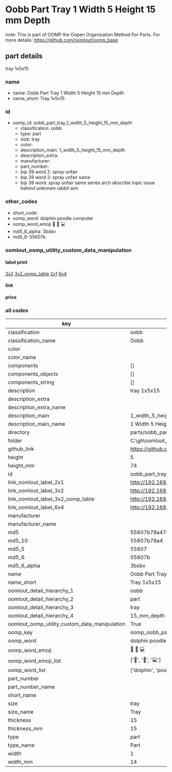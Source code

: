 # Oobb Part Tray 1 Width 5 Height 15 mm Depth  

note: This is part of OOMP the Oopen Organization Method For Parts. For more details: https://github.com/oomlout/oomp_base

##  part details
  



tray 1x5x15



### name
* name: Oobb Part Tray 1 Width 5 Height 15 mm Depth
* name_short: Tray 1x5x15 
### id
* oomp_id: oobb_part_tray_1_width_5_height_15_mm_depth
  * classification: oobb
  * type: part
  * size: tray
  * color: 
  * description_main: 1_width_5_height_15_mm_depth
  * description_extra: 
  * manufacturer: 
  * part_number: 
  * bip 39 word 2: spray unfair
  * bip 39 word 3: spray unfair same
  * bip 39 word: spray unfair same series arch describe topic issue behind unknown rabbit aim

### other_codes
* short_code: 
* oomp_word: dolphin poodle computer
* oomp_word_emoji :dolphin: :poodle: :computer:
* md5_6_alpha: 3bxbv
* md5_6: 55607b






### oomlout_oomp_utility_custom_data_manipulation
#### label print
[3x2](http://192.168.1.245:1112/?label=oomp%203bxbv)
[3x2_oomp_table](http://192.168.1.108:1112/?label=oomp%203bxbv)
[2x1](http://192.168.1.242:1112/?label=oomp%203bxbv)
[6x4](http://192.168.1.55:1112/?label=oomp%203bxbv)    

#### link

                              

#### price







### all codes 
| key | value |  
| --- | --- |  
| classification | oobb |  
| classification_name | Oobb |  
| color |  |  
| color_name |  |  
| components | [] |  
| components_objects | [] |  
| components_string | [] |  
| description | tray 1x5x15 |  
| description_extra |  |  
| description_extra_name |  |  
| description_main | 1_width_5_height_15_mm_depth |  
| description_main_name | 1 Width 5 Height 15 mm Depth |  
| directory | parts/oobb_part_tray_1_width_5_height_15_mm_depth |  
| folder | C:\gh\oomlout_oobb_version_4_generated_parts\things\oobb_part_tray_1_width_5_height_15_mm_depth |  
| github_link | https://github.com/oomlout/oomlout_oomp_part_src/tree/main/parts/oobb_part_tray_1_width_5_height_15_mm_depth |  
| height | 5 |  
| height_mm | 74 |  
| id | oobb_part_tray_1_width_5_height_15_mm_depth |  
| link_oomlout_label_2x1 | http://192.168.1.242:1112/?label=oomp%203bxbv |  
| link_oomlout_label_3x2 | http://192.168.1.245:1112/?label=oomp%203bxbv |  
| link_oomlout_label_3x2_oomp_table | http://192.168.1.108:1112/?label=oomp%203bxbv |  
| link_oomlout_label_6x4 | http://192.168.1.55:1112/?label=oomp%203bxbv |  
| manufacturer |  |  
| manufacturer_name |  |  
| md5 | 55607b78a476bca0ee058c417dfb4697 |  
| md5_10 | 55607b78a4 |  
| md5_5 | 55607 |  
| md5_6 | 55607b |  
| md5_6_alpha | 3bxbv |  
| name | Oobb Part Tray 1 Width 5 Height 15 mm Depth |  
| name_short | Tray 1x5x15  |  
| oomlout_detail_hierarchy_1 | oobb |  
| oomlout_detail_hierarchy_2 | part |  
| oomlout_detail_hierarchy_3 | tray |  
| oomlout_detail_hierarchy_4 | 15_mm_depth |  
| oomlout_oomp_utility_custom_data_manipulation | True |  
| oomp_key | oomp_oobb_part_tray_1_width_5_height_15_mm_depth |  
| oomp_word | dolphin poodle computer |  
| oomp_word_emoji | :dolphin: :poodle: :computer: |  
| oomp_word_emoji_list | [':dolphin:', ':poodle:', ':computer:'] |  
| oomp_word_list | ['dolphin', 'poodle', 'computer'] |  
| part_number |  |  
| part_number_name |  |  
| short_name |  |  
| size | tray |  
| size_name | Tray |  
| thickness | 15 |  
| thickness_mm | 15 |  
| type | part |  
| type_name | Part |  
| width | 1 |  
| width_mm | 14 |  
